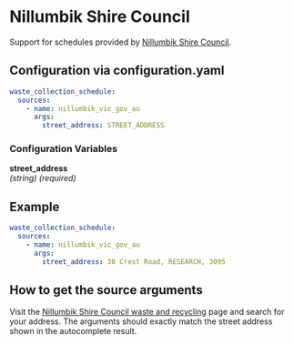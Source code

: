 # Nillumbik Shire Council

Support for schedules provided by [Nillumbik Shire Council](https://www.nillumbik.vic.gov.au).

## Configuration via configuration.yaml

```yaml
waste_collection_schedule:
  sources:
    - name: nillumbik_vic_gov_au
      args:
        street_address: STREET_ADDRESS
```

### Configuration Variables

**street_address**<br>
*(string) (required)*

## Example

```yaml
waste_collection_schedule:
  sources:
    - name: nillumbik_vic_gov_au
      args:
        street_address: 30 Crest Road, RESEARCH, 3095
```

## How to get the source arguments

Visit the [Nillumbik Shire Council waste and recycling](https://www.nillumbik.vic.gov.au/Residents/Waste-and-recycling/Bin-collection/Check-my-bin-day) page and search for your address. The arguments should exactly match the street address shown in the autocomplete result.